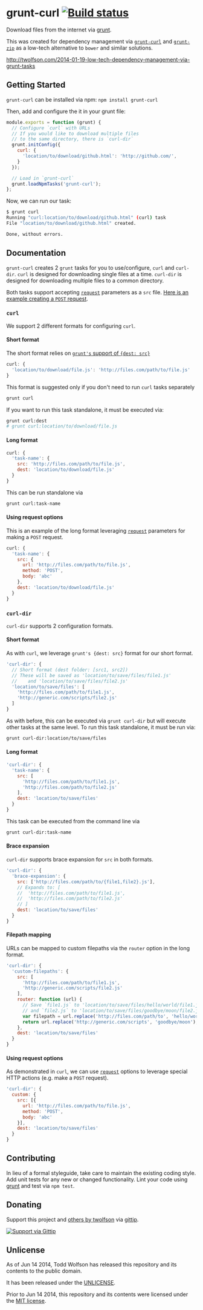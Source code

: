 # grunt-curl [![Build status](https://travis-ci.org/twolfson/grunt-curl.png?branch=master)](https://travis-ci.org/twolfson/grunt-curl)

Download files from the internet via [grunt][].

This was created for dependency management via [`grunt-curl`][] and [`grunt-zip`][] as a low-tech alternative to `bower` and similar solutions.

http://twolfson.com/2014-01-19-low-tech-dependency-management-via-grunt-tasks

[grunt]: http://gruntjs.com/
[`grunt-curl`]: https://github.com/twolfson/grunt-curl
[`grunt-zip`]: https://github.com/twolfson/grunt-zip

## Getting Started
`grunt-curl` can be installed via npm: `npm install grunt-curl`

Then, add and configure the it in your grunt file:

```js
module.exports = function (grunt) {
  // Configure `curl` with URLs
  // If you would like to download multiple files
  // to the same directory, there is `curl-dir`
  grunt.initConfig({
    curl: {
      'location/to/download/github.html': 'http://github.com/',
    }
  });

  // Load in `grunt-curl`
  grunt.loadNpmTasks('grunt-curl');
};
```

Now, we can run our task:

```bash
$ grunt curl
Running "curl:location/to/download/github.html" (curl) task
File "location/to/download/github.html" created.

Done, without errors.
```

## Documentation
`grunt-curl` creates 2 `grunt` tasks for you to use/configure, `curl` and `curl-dir`. `curl` is designed for downloading single files at a time. `curl-dir` is designed for downloading multiple files to a common directory.

Both tasks support accepting [`request`] parameters as a `src` file. [Here is an example creating a `POST` request][post-example].

[`request`]: https://github.com/mikeal/request
[post-example]: #using-request-options

### `curl`
We support 2 different formats for configuring `curl`.

#### Short format
The short format relies on [`grunt's` support of `{dest: src}`][grunt-short-format]

[grunt-short-format]: http://gruntjs.com/configuring-tasks#older-formats

```js
curl: {
  'location/to/download/file.js': 'http://files.com/path/to/file.js'
}
```

This format is suggested only if you don't need to run `curl` tasks separately

```js
grunt curl
```

If you want to run this task standalone, it must be executed via:

```bash
grunt curl:dest
# grunt curl:location/to/download/file.js
```

#### Long format
```js
curl: {
  'task-name': {
    src: 'http://files.com/path/to/file.js',
    dest: 'location/to/download/file.js'
  }
}
```

This can be run standalone via

```bash
grunt curl:task-name
```

#### Using request options
This is an example of the long format leveraging [`request`][] parameters for making a `POST` request.

```js
curl: {
  'task-name': {
    src: {
      url: 'http://files.com/path/to/file.js',
      method: 'POST',
      body: 'abc'
    },
    dest: 'location/to/download/file.js'
  }
}
```

### `curl-dir`
`curl-dir` supports 2 configuration formats.

#### Short format
As with `curl`, we leverage `grunt's {dest: src}` format for our short format.

```js
'curl-dir': {
  // Short format (dest folder: [src1, src2])
  // These will be saved as 'location/to/save/files/file1.js'
  //    and 'location/to/save/files/file2.js'
  'location/to/save/files': [
    'http://files.com/path/to/file1.js',
    'http://generic.com/scripts/file2.js'
  ]
}
```

As with before, this can be executed via `grunt curl-dir` but will execute other tasks at the same level. To run this task standalone, it must be run via:

```bash
grunt curl-dir:location/to/save/files
```

#### Long format
```js
'curl-dir': {
  'task-name': {
    src: [
      'http://files.com/path/to/file1.js',
      'http://files.com/path/to/file2.js'
    ],
    dest: 'location/to/save/files'
  }
}
```

This task can be executed from the command line via

```bash
grunt curl-dir:task-name
```

#### Brace expansion
`curl-dir` supports brace expansion for `src` in both formats.

```js
'curl-dir': {
  'brace-expansion': {
    src: ['http://files.com/path/to/{file1,file2}.js'],
    // Expands to: [
    //  'http://files.com/path/to/file1.js',
    //  'http://files.com/path/to/file2.js'
    // ]
    dest: 'location/to/save/files'
  }
}
```

#### Filepath mapping
URLs can be mapped to custom filepaths via the `router` option in the long format.

```js
'curl-dir': {
  'custom-filepaths': {
    src: [
      'http://files.com/path/to/file1.js',
      'http://generic.com/scripts/file2.js'
    ],
    router: function (url) {
      // Save `file1.js` to 'location/to/save/files/hello/world/file1.js'
      // and `file2.js` to 'location/to/save/files/goodbye/moon/file2.js'
      var filepath = url.replace('http://files.com/path/to', 'hello/world');
      return url.replace('http://generic.com/scripts', 'goodbye/moon');
    },
    dest: 'location/to/save/files'
  }
}
```

#### Using request options
As demonstrated in `curl`, we can use [`request`][] options to leverage special HTTP actions (e.g. make a `POST` request).

```js
'curl-dir': {
  custom: {
    src: [{
      url: 'http://files.com/path/to/file.js',
      method: 'POST',
      body: 'abc'
    }],
    dest: 'location/to/save/files'
  }
}
```

## Contributing
In lieu of a formal styleguide, take care to maintain the existing coding style. Add unit tests for any new or changed functionality. Lint your code using [grunt][grunt] and test via `npm test`.

## Donating
Support this project and [others by twolfson][gittip] via [gittip][].

[![Support via Gittip][gittip-badge]][gittip]

[gittip-badge]: https://rawgithub.com/twolfson/gittip-badge/master/dist/gittip.png
[gittip]: https://www.gittip.com/twolfson

## Unlicense
As of Jun 14 2014, Todd Wolfson has released this repository and its contents to the public domain.

It has been released under the [UNLICENSE][].

[UNLICENSE]: UNLICENSE

Prior to Jun 14 2014, this repository and its contents were licensed under the [MIT license][].

[MIT license]: https://github.com/twolfson/grunt-curl/blob/1.5.1/LICENSE-MIT
